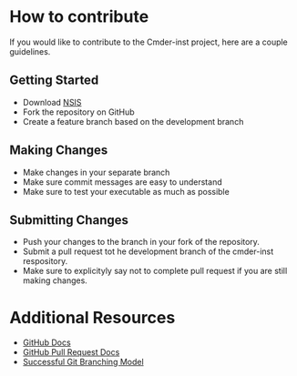 # How to contribute

If you would like to contribute to the Cmder-inst project, here are a couple guidelines.

## Getting Started

* Download [NSIS](http://nsis.sourceforge.net)
* Fork the repository on GitHub
* Create a feature branch based on the development branch

## Making Changes

* Make changes in your separate branch
* Make sure commit messages are easy to understand
* Make sure to test your executable as much as possible

## Submitting Changes

* Push your changes to the branch in your fork of the repository.
* Submit a pull request tot he development branch of the cmder-inst respository.
* Make sure to explicityly say not to complete pull request if you are still making changes.

# Additional Resources

* [GitHub Docs](http://help.github.com/)
* [GitHub Pull Request Docs](http://help.github.com/send-pull-requests/)
* [Successful Git Branching Model](http://nvie.com/posts/a-successful-git-branching-model/)
